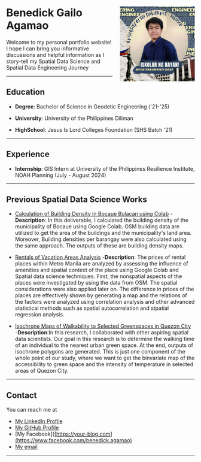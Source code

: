 # <img src="Ben1.jpg" alt="Benedick's Spatial Data Science Portfolio" style="float: right; margin-left: 20px; width: 200px; height: auto;"> Benedick Gailo Agamao
Welcome to my personal portfolio website! I hope I can bring you informative discussions and helpful information as I story-tell my Spatial Data Science and Spatial Data Engineering Journey

---

## Education

- **Degree**: Bachelor of Science in Geodetic Engineering ('21-'25)
- **University**: University of the Philippines Diliman

- **HighSchool**: Jesus Is Lord Colleges Foundation (SHS Batch '21)

---

## Experience 
- **Internship**: GIS Intern at University of the Philippines Resilience Institute, NOAH Planning (July - August 2024)

--- 

## Previous Spatial Data Science Works 
- [Calculation of Building Density in Bocaue Bulacan using Colab](https://colab.research.google.com/drive/1ENCHzbEY3WaU1Ix6f9kPscnBymd9xhbr?usp=sharing)
  -**Description**: In this deliverable, I calculated the building density of the municipality of Bocaue using Google Colab. OSM building data are utilized to get the area of the buildings and the municipality's land area. Moreover, Building densities per barangay were also calculated using the same approach. The outputs of these are building density maps.
 
- [Rentals of Vacation Areas Analysis](https://colab.research.google.com/drive/1NWXAtILo1hCM6sTeMl-dq9OciE8u8yRH?usp=sharing)
  -**Description**: The prices of rental places within Metro Manila are analyzed by assessing the influence of amenities and spatial context of the place using Google Colab and Spatial data science techniques. First, the nonspatial aspects of the places were investigated by using the data from OSM. The spatial considerations were also applied later on. The difference in prices of the places are effectively shown by generating a map and the relations of the factors were analyzed using correlation analysis and other advanced statistical methods such as spatial autocorrelation and stpatial regression analysis.
 
- [Isochrone Maps of Walkability to Selected Greenspaces in Quezon City](https://colab.research.google.com/drive/11alak0vZxILo0fOdgyAnofQ-IivqCzOc?authuser=1#scrollTo=h2b5mjA5UV3m&uniqifier=2)
  -**Description**:In this research, I collaborated with other aspiring spatial data scientists. Our goal in this research is to determine the walking time of an individual to the nearest urban green space. At the end, outputs of isochrone polygons are generated. This is just one component of the whole point of our study, where we want to get the binvariate map of the accessibility to green space and the intensity of temperature in selected areas of  Quezon City.

---
## Contact

You can reach me at 

- [My LinkedIn Profile](https://www.linkedin.com/in/benedick-agamao-239067317/)
- [My GitHub Profile](https://github.com/BenAgamao)
- [My Facebook]([https://your-blog.com](https://www.facebook.com/benedick.agamao)
- [My email](mailto:bgagamao@up.edu.ph)

---
